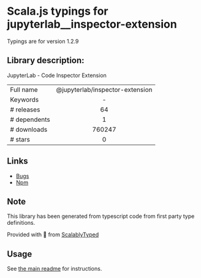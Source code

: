 
# Scala.js typings for jupyterlab__inspector-extension

Typings are for version 1.2.9

## Library description:
JupyterLab - Code Inspector Extension

|                    |                 |
| ------------------ | :-------------: |
| Full name          | @jupyterlab/inspector-extension |
| Keywords           | - |
| # releases         | 64 |
| # dependents       | 1 |
| # downloads        | 760247 |
| # stars            | 0 |

## Links
- [Bugs](https://github.com/jupyterlab/jupyterlab/issues)
- [Npm](https://www.npmjs.com/package/%40jupyterlab%2Finspector-extension)
    


## Note
This library has been generated from typescript code from first party type definitions.

Provided with :purple_heart: from [ScalablyTyped](https://github.com/oyvindberg/ScalablyTyped)

## Usage
See [the main readme](../../readme.md) for instructions.



